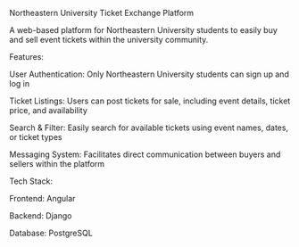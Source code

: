 Northeastern University Ticket Exchange Platform

A web-based platform for Northeastern University students to easily buy and sell event tickets within the university community.

Features:

User Authentication: Only Northeastern University students can sign up and log in 

Ticket Listings: Users can post tickets for sale, including event details, ticket price, and availability 

Search & Filter: Easily search for available tickets using event names, dates, or ticket types 

Messaging System: Facilitates direct communication between buyers and sellers within the platform



Tech Stack:

Frontend: Angular

Backend: Django

Database: PostgreSQL
